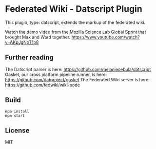 # Federated Wiki - Datscript Plugin

This plugin, type: datscript, extends the markup of the federated wiki.

Watch the demo video from the Mozilla Science Lab Global Sprint that brought Max and Ward together.
https://www.youtube.com/watch?v=AKpJgNoT1b8


## Further reading

The Datscript parser is here: https://github.com/melaniecebula/datscript
Gasket, our cross platform pipeline runner, is here: https://github.com/datproject/gasket
The Federated Wiki server is here: https://github.com/fedwiki/wiki-node

## Build

    npm install
    npm start
    
## License

MIT


